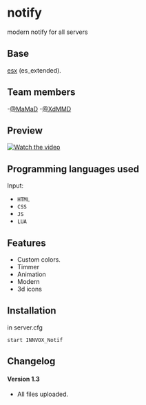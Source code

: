 # notify #
modern notify for all servers


## Base ##
[esx](https://github.com/mitlight/es_extended) (es_extended).


## Team members ##
-<a href="https://github.com/Mohammadsdq" target="_blank">@MaMaD</a>
-<a href="https://github.com/MMDXd" target="_blank">@XdMMD</a>


## Preview ##
[![Watch the video](https://media.discordapp.net/attachments/1100151190009950260/1131509437505486928/innvox.png?width=640&height=640)](https://cdn.discordapp.com/attachments/791700554275356742/1133364080443404348/InShot_20230725_151310601.mp4)

## Programming languages used ##
Input:
- `HTML`
- `CSS`
- `JS`
- `LUA`


## Features ##
- Custom colors.
- Timmer
- Animation
- Modern
- 3d icons


## Installation ##
in server.cfg
```
start INNVOX_Notif
```


## Changelog ##
#### Version 1.3 ####
- All files uploaded.